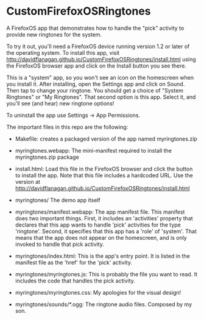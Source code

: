 CustomFirefoxOSRingtones
========================

A FirefoxOS app that demonstrates how to handle the "pick" activity to
provide new ringtones for the system.

To try it out, you'll need a FirefoxOS device running version 1.2 or
later of the operating system.  To install this app, visit
http://davidflanagan.github.io/CustomFirefoxOSRingtones/install.html
using the FirefoxOS browser app and click on the Install button you
see there.

This is a "system" app, so you won't see an icon on the homescreen
when you install it.  After installing, open the Settings app and
click on Sound. Then tap to change your ringtone. You should get a
choice of "System Ringtones" or "My Ringtones".  That second option is
this app. Select it, and you'll see (and hear) new ringtone options!

To uninstall the app use Settings -> App Permissions.

The important files in this repo are the following:

- Makefile: creates a packaged version of the app named myringtones.zip

- myringtones.webapp: The mini-manifest required to install the myringtones.zip package

- install.html: Load this file in the FirefoxOS browser and click the
  button to install the app. Note that this file includes a hardcoded
  URL. Use the version at
  http://davidflanagan.github.io/CustomFirefoxOSRingtones/install.html

- myringtones/ The demo app itself

- myringtones/manifest.webapp: The app manifest file. This manifest
  does two important things. First, it includes an 'activities'
  property that declares that this app wants to handle 'pick'
  activities for the type 'ringtone'.  Second, it specifies that this
  app has a 'role' of 'system'. That means that the app does not
  appear on the homescreen, and is only invoked to handle that pick
  activity.

- myringtones/index.html: This is the app's entry point. It is listed
  in the manifest file as the 'href' for the 'pick' activity.

- myringtones/myringtones.js: This is probably the file you want to
  read. It includes the code that handles the pick activity.

- myringtones/myringtones.css: My apologies for the visual design!

- myringtones/sounds/*.ogg: The ringtone audio files. Composed by my son.
